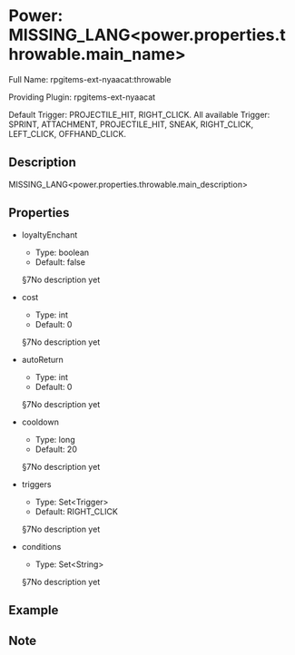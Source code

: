 # Power: MISSING_LANG<power.properties.throwable.main_name>

<!-- This file is generated ingame by `/rpgitem gen-wiki`. -->
<!-- Please only edit between "beginCustomXXXX" and "endCustomXXXX".  -->
<!-- If you want to edit description of this power or property, -->
<!-- please edit corresponding section in "resources/lang/en_US.yml" -->

Full Name: rpgitems-ext-nyaacat:throwable

Providing Plugin: rpgitems-ext-nyaacat

Default Trigger: PROJECTILE_HIT, RIGHT_CLICK. All available Trigger: SPRINT, ATTACHMENT, PROJECTILE_HIT, SNEAK, RIGHT_CLICK, LEFT_CLICK, OFFHAND_CLICK.

<!-- beginCustomHeader -->
<!-- endCustomHeader -->

## Description

MISSING_LANG<power.properties.throwable.main_description>
<!-- beginCustomDescription -->
<!-- endCustomDescription -->

## Properties

* loyaltyEnchant

  * Type: boolean
  * Default: false

  §7No description yet

* cost

  * Type: int
  * Default: 0

  §7No description yet

* autoReturn

  * Type: int
  * Default: 0

  §7No description yet

* cooldown

  * Type: long
  * Default: 20

  §7No description yet

* triggers

  * Type: Set&lt;Trigger&gt;
  * Default: RIGHT_CLICK

  §7No description yet

* conditions

  * Type: Set&lt;String&gt;

  §7No description yet

<!-- beginCustomProperties -->
<!-- endCustomProperties -->

## Example

<!-- beginCustomExample -->
<!-- endCustomExample -->

## Note

<!-- beginCustomNote -->
<!-- endCustomNote -->